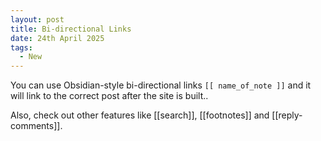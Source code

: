 ```yaml
---
layout: post
title: Bi-directional Links
date: 24th April 2025
tags:
  - New
---
```

You can use Obsidian-style bi-directional links `[[ name_of_note ]]` and it will link to the correct post after the site is built..

Also, check out other features like [[search]], [[footnotes]] and [[reply-comments]].

